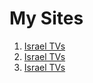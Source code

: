 # My Sites
1. [Israel TVs](https://rawcdn.githack.com/Bennyz1/my-sites/refs/heads/main/tv/index.html)
2. [Israel TVs](https://raw.githack.com/Bennyz1/my-sites/refs/heads/main/tv/index.html)
3. [Israel TVs](https://html-preview.github.io/?url=https://github.com/Bennyz1/my-sites/blob/main/tv/index.html)
